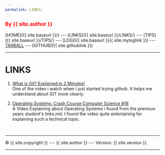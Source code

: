 ```yaml
---
permalink: LINKS/
---
```

<span style="color:red; font-weight:bold; font-size:larger;">By {{ site.author }}</span>
<br><br>
[HOME]({{ site.baseurl }}/) ---
[LINKS]({{ site.baseurl }}/LINKS/) ---
[TIPS]({{ site.baseurl }}/TIPS/) ---
[LOG]({{ site.baseurl }}{{ site.myloglink }}) ---
[TARBALL](SandBox/cbkadal.tar.xz) ---
[GITHUB]({{ site.githublink }})
<br>
<hr>

# LINKS
1. [What is Git? Explained in 2 Minutes!](https://www.youtube.com/watch?v=2ReR1YJrNOM)<br>
One of the video i watch when i just started trying github. It helps me understand about GIT more clearly.

2. [Operating Systems: Crash Course Computer Science #18](https://www.youtube.com/watch?v=26QPDBe-NB8)<br>
A Video Explaining about Operating Systems i found from the previous years student's links.md. I found the video quite entertaining for explaining such a technical topic.




<br>
<hr>
&copy; {{ site.copyright }} --- {{ site.author }} --- Version: {{ site.version }}.
<hr>
<br>
